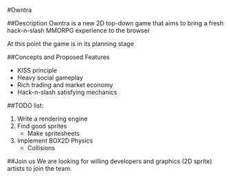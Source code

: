 #Owntra

##Description
Owntra is a new 2D top-down game that aims to bring a fresh hack-n-slash MMORPG experience to the browser

At this point the game is in its planning stage

##Concepts and Proposed Features
* KISS principle
* Heavy social gameplay
* Rich trading and market economy
* Hack-n-slash satisfying mechanics

##TODO list:
1. Write a rendering engine
2. Find good sprites
    * Make spritesheets
3. Implement BOX2D Physics
    * Collisions

##Join us
We are looking for willing developers and graphics (2D sprite) artists to join the team.
